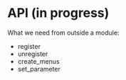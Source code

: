 # API (in progress)

What we need from outside a module:

* register
* unregister
* create_menus
* set_parameter
